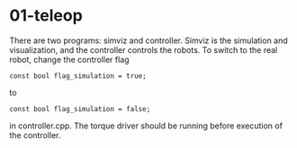 # 01-teleop

There are two programs: simviz and controller.  Simviz is the simulation and visualization, and the controller controls the robots. To switch to the real robot, change the controller flag 
```
const bool flag_simulation = true;
```
to 
```
const bool flag_simulation = false;
```
in controller.cpp.  The torque driver should be running before execution of the controller.